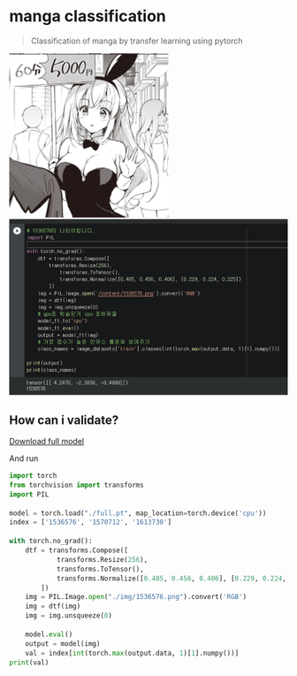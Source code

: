 # manga classification

> Classification of manga by transfer learning using pytorch

![1536576](img/1536576.png)
![1536576-validte](img/1536575-validate.png)

## How can i validate?

[Download full model](model/full.pt)

And run

```py
import torch
from torchvision import transforms
import PIL

model = torch.load("./full.pt", map_location=torch.device('cpu'))
index = ['1536576', '1570712', '1613730']

with torch.no_grad():
    dtf = transforms.Compose([
            transforms.Resize(256),
            transforms.ToTensor(),
            transforms.Normalize([0.485, 0.456, 0.406], [0.229, 0.224, 0.225])
        ])
    img = PIL.Image.open("./img/1536576.png").convert('RGB')
    img = dtf(img)
    img = img.unsqueeze(0)

    model.eval()
    output = model(img)
    val = index[int(torch.max(output.data, 1)[1].numpy())]
print(val)
```

